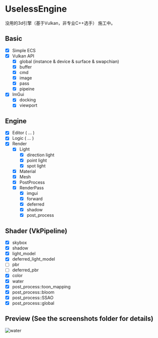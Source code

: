 # UselessEngine
 没用的3d引擎（基于Vulkan，非专业C++选手）
 施工中。

Basic
-----

- [x] Simple ECS
- [x] Vulkan API
    - [x] global (instance & device & surface & swapchian)
    - [x] buffer
    - [x] cmd
    - [x] image
    - [x] pass
    - [x] pipeine
- [x] ImGui
    - [x] docking
    - [x] viewport

Engine
----

- [x] Editor ( ... )
- [x] Logic ( ... )
- [x] Render
    - [x] Light
	    - [x] direction light
	    - [x] point light
	    - [x] spot light
    - [x] Material
    - [x] Mesh
    - [x] PostProcess
    - [x] RenderPass
	    - [x] imgui
	    - [x] forward
	    - [x] deferred
	    - [x] shadow
	    - [x] post_process

Shader (VkPipeline)
-----

- [x] skybox
- [x] shadow
- [x] light_model
- [x] deferred_light_model
- [ ] pbr
- [ ] deferred_pbr
- [x] color
- [x] water
- [x] post_process::toon_mapping
- [x] post_process::bloom
- [x] post_process::SSAO
- [x] post_process::global

Preview (See the screenshots folder for details)
-----
![water](https://github.com/z11027747/UselessEngine/assets/24534845/c4e4f12a-edc7-417c-b95a-a562d8ba4cd8)



